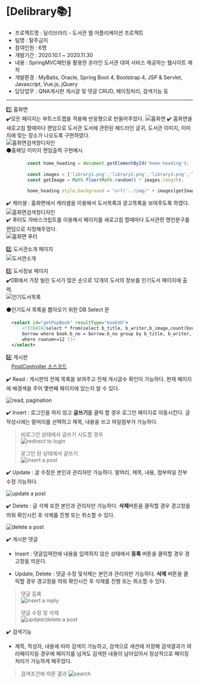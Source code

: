 # [Delibrary📚]

- 프로젝트명 : 딜리브러리 - 도서관 웹 어플리케이션 프로젝트
- 팀명 : 탈주금지
- 참여인원 : 6명
- 개발기간 : 2020.10.1 ~ 2020.11.30
- 내용 : SpringMVC패턴을 활용한 온라인 도서관 대여 서비스 제공하는 웹사이트 제작
- 개발환경 : MyBatis, Oracle, Spring Boot 4, Bootstrap 4,  JSP & Servlet, Javascript, Vue.js, jQuery
- 담당업무 : QNA게시판 게시글 및 댓글 CRUD, 페이징처리, 검색기능 등
<hr>  

1️⃣ 홈화면   
✔️모든 페이지는 부트스트랩을 적용해 반응형으로 만들어주었다.
 ![홈화면](img/homefull.png)
✔️ 홈화면을 새로고침 할때마다 랜덤으로 도서관 도서에 관련된 헤드라인 글귀, 도서관 이미지, 이미지에 맞는 장소가
나오도록 구현하였다.    
 ![홈화면검색창디자인](img/01.home.gif)  
  ⚫홈헤딩 이미지 랜덤출력 구현예시
 ```javascript 
         const home_heading = document.getElementById('home-heading');
      
         const images = ['library1.png','library2.png','library3.png','library4.png','library5.png','library6.png','library7.png','library8.jpg'];
         const getImage = Math.floor(Math.random() * images.length);
         
         home_heading.style.background = "url('../img/" + images[getImage] + "')";
  ```  
✔️ 캐러셀 : 홈화면에서 캐러셀을 이용해서 도서목록과 광고목록을 보여주도록 하였다.
 ![홈화면검색창디자인](img/carousel.gif)  
✔️ 푸터도 자바스크립트를 이용해서 페이지를 새로고침 할때마다 도서관련 명언문구를 랜덤으로 지정해주었다.  
 ![홈화면 푸터](img/footer.gif)  
  
2️⃣ 도서관소개 페이지    
 ![도서관소개](img/info.gif)  
  
3️⃣ 도서정보 페이지    
✔️DB에서 가장 빌린 도서가 많은 순으로 12개의 도서의 정보를 인기도서 페이지에 출력.  
 ![인기도서목록](img/10.pop.gif)  

  ⚫인기도서 목록을 뽑아오기 위한 DB Select 문
  ```xml
	<select id="getPopBook" resultType="bookVO">
		<![CDATA[select * from(select b_title, b_writer,b_image,count(bor_no) from book, 
		borrow where book.b_no = borrow.b_no group by b_title, b_writer, b_image order by count(bor_no) desc) 
		where rownum<=12 ]]>
	</select>
```
4️⃣ 게시판  
&emsp;[PostController 소스코드](https://github.com/inhalin/Delibrary/blob/main/Delibrary_Final/src/main/java/com/example/demo/controller/PostController.java)  


✔️ Read : 게시판의 전체 목록을 보여주고 전체 게시글수 확인이 가능하다. 현재 페이지에 배경색을 주어 몇번째 페이지에 있는지 알 수 있다. 

![read, pagination](img/pagination.gif)

✔️ Insert : 로그인을 하지 않고 **글쓰기**를 클릭 할 경우 로그인 페이지로 이동시킨다. 글 작성시에는 말머리를 선택하고 제목, 내용을 쓰고 파일첨부가 가능하다.


> 비로그인 상태에서 글쓰기 시도할 경우  
> ![redirect to login](img/alert_login.gif)
>
> 로그인 된 상태에서 글쓰기  
> ![insert a post](img/postInsert.gif)

✔️ Update : 글 수정은 본인과 관리자만 가능하다. 말머리, 제목, 내용, 첨부파일 전부 수정 가능하다.

 ![update a post](img/postUpdate.gif)

✔️ Delete : 글 삭제 또한 본인과 관리자만 가능하다. **삭제**버튼을 클릭할 경우 경고창을 띄워 확인시킨 후 삭제를 진행 또는 취소할 수 있다.
 
![delete a post](img/postDelete.gif)

✔️ 게시판 댓글

- Insert : 댓글입력란에 내용을 입력하지 않은 상태에서 **등록** 버튼을 클릭할 경우 경고창을 띄운다.

- Update, Delete : 댓글 수정 및삭제는 본인과 관리자만 가능하다. **삭제** 버튼을 클릭할 경우 경고창을 띄워 확인시킨 후 삭제를 진행 또는 취소할 수 있다.

> 댓글 등록  
> ![insert a reply](img/replyInsert.gif)
>
> 댓글 수정 및 삭제  
> ![update/delete a post](img/replyUpDel.gif)


✔️ 검색기능

- 제목, 작성자, 내용에 따라 검색이 가능하고, 검색으로 세션에 저장해 검색결과가 여러페이지일 경우에 페이지를 넘겨도 검색한 내용이 남아있어서 정상적으로 페이징 처리가 가능하게 해주었다.

> 검색조건에 따른 결과 
> ![search](img/QNAsearch.gif)